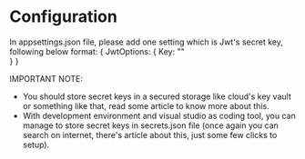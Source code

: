 # Configuration
In appsettings.json file, please add one setting which is Jwt's secret key, following below format:
{
  JwtOptions: {
    Key: "<your desired secret key>"    
  }
}

IMPORTANT NOTE:
  * You should store secret keys in a secured storage like cloud's key vault or something like that, read some article to know more about this.
  * With development environment and visual studio as coding tool, you can manage to store secret keys in secrets.json file (once again you can search on internet, there's article about this, just some few clicks to setup).
